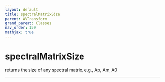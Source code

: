 ```yaml
---
layout: default
title: spectralMatrixSize
parent: WVTransform
grand_parent: Classes
nav_order: 159
mathjax: true
---
```


#  spectralMatrixSize

returns the size of any spectral matrix, e.g., Ap, Am, A0


---

